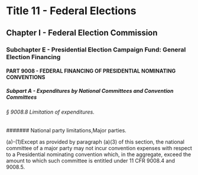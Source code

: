 
# Title 11 - Federal Elections
## Chapter I - Federal Election Commission
### Subchapter E - Presidential Election Campaign Fund: General Election Financing
#### PART 9008 - FEDERAL FINANCING OF PRESIDENTIAL NOMINATING CONVENTIONS
##### Subpart A - Expenditures by National Committees and Convention Committees
###### § 9008.8 Limitation of expenditures.
####### National party limitations,Major parties.

(a)-(1)Except as provided by paragraph (a)(3) of this section, the national committee of a major party may not incur convention expenses with respect to a Presidential nominating convention which, in the aggregate, exceed the amount to which such committee is entitled under 11 CFR 9008.4 and 9008.5.
